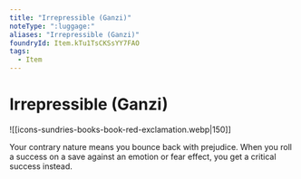 ```yaml
---
title: "Irrepressible (Ganzi)"
noteType: ":luggage:"
aliases: "Irrepressible (Ganzi)"
foundryId: Item.kTu1TsCKSsYY7FAO
tags:
  - Item
---
```


# Irrepressible (Ganzi)
![[icons-sundries-books-book-red-exclamation.webp|150]]

Your contrary nature means you bounce back with prejudice. When you roll a success on a save against an emotion or fear effect, you get a critical success instead.
